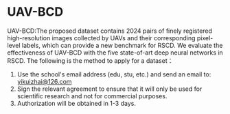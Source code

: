# UAV-BCD
UAV-BCD:The proposed dataset contains 2024 pairs of finely registered high-resolution images collected by UAVs and their corresponding pixel-level labels, which can provide a new  benchmark for RSCD. We evaluate the effectiveness of UAV-BCD with the five state-of-art deep neural networks in RSCD.
The following is the method to apply for a dataset：
1) Use the school's email address (edu, stu, etc.) and send an email to: yikuizhai@126.com
2) Sign the relevant agreement to ensure that it will only be used for scientific research and not for commercial purposes.
3) Authorization will be obtained in 1-3 days.

